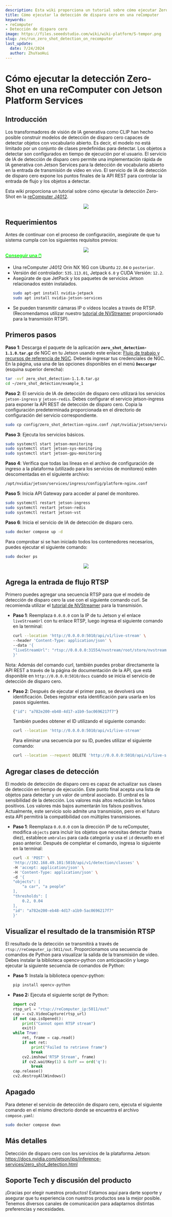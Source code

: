```yaml
---
description: Esta wiki proporciona un tutorial sobre cómo ejecutar Zero-Shot Detection en una reComputer Jetson.
title: Cómo ejecutar la detección de disparo cero en una reComputer
keywords:
- reComputer
- Detección de disparo cero
image: https://files.seeedstudio.com/wiki/wiki-platform/S-tempor.png
slug: /es/run_zero_shot_detection_on_recomputer
last_update:
  date: 7/24/2024
  author: ZhuYaoHui
---
```


# Cómo ejecutar la detección Zero-Shot en una reComputer con Jetson Platform Services

## Introducción
Los transformadores de visión de IA generativa como CLIP han hecho posible construir modelos de detección de disparo cero capaces de detectar objetos con vocabulario abierto. Es decir, el modelo no está limitado por un conjunto de clases predefinidas para detectar. Los objetos a detectar son configurados en tiempo de ejecución por el usuario. El servicio de IA de detección de disparo cero permite una implementación rápida de IA generativa con Jetson Services para la detección de vocabulario abierto en la entrada de transmisión de video en vivo. El servicio de IA de detección de disparo cero expone los puntos finales de la API REST para controlar la entrada de flujo y los objetos a detectar.

Esta wiki proporciona un tutorial sobre cómo ejecutar la detección Zero-Shot en la [reComputer J4012](https://www.seeedstudio.com/reComputer-J4012-p-5586.html).

<div align="center">
    <img width={900} 
     src="https://files.seeedstudio.com/wiki/reComputer/Application/zero_shot_detection/fig1.gif" />
</div>

## Requerimientos
Antes de continuar con el proceso de configuración, asegúrate de que tu sistema cumpla con los siguientes requisitos previos:

<div align="center">
    <img width={800} 
     src="https://files.seeedstudio.com/wiki/reComputer/Application/reComputer_J4012.png" />
</div>

<div class="get_one_now_container" style={{textAlign: 'center'}}>
    <a class="get_one_now_item" href="https://files.seeedstudio.com/wiki/reComputer/Application/reComputer_J4012.png">
      <strong><span><font color={'FFFFFF'} size={"4"}> Conseguir una 🖱️</font></span></strong>
    </a>
</div>

- Una reComputer J4012 Orin NX 16G con Ubuntu `22.04` o `posterior`.
- Versión del controlador: `535.113.01`, Jetpack `6.0` y CUDA Versión: `12.2`.
- Asegúrate de que JetPack y los paquetes de servicios Jetson relacionados estén instalados.
  ```bash
  sudo apt-get install nvidia-jetpack
  sudo apt install nvidia-jetson-services
  ```
- Se pueden transmitir cámaras IP o vídeos locales a través de RTSP. (Recomendamos utilizar nuestro [tutorial de NVStreamer](/getting_started_with_nvstreamer) proporcionado para la transmisión RTSP).

## Primeros pasos

**Paso 1**: Descarga el paquete de la aplicación **`zero_shot_detection-1.1.0.tar.gz`** de NGC en tu Jetson usando este enlace: [Flujo de trabajo y recursos de referencia de NGC](https://catalog.ngc.nvidia.com/orgs/nvidia/teams/jps/resources/reference-workflow-and-resources). Deberás ingresar tus credenciales de NGC. En la página, usa una de las opciones disponibles en el menú **`Descargar`** (esquina superior derecha):
```bash
tar -xvf zero_shot_detection-1.1.0.tar.gz
cd ~/zero_shot_detection/example_1
```
**Paso 2**: El servicio de IA de detección de disparo cero utilizará los servicios `jetson-ingress` y `jetson-redis`. Debes configurar el servicio jetson-ingress para exponer la API REST de detección de disparo cero. Copia la configuración predeterminada proporcionada en el directorio de configuración del servicio correspondiente.
```bash
sudo cp config/zero_shot_detection-nginx.conf /opt/nvidia/jetson/services/ingress/config
```
**Paso 3**: Ejecuta los servicios básicos.
```bash
sudo systemctl start jetson-monitoring
sudo systemctl start jetson-sys-monitoring
sudo systemctl start jetson-gpu-monitoring
```
**Paso 4**: Verifica que todas las líneas en el archivo de configuración de ingreso a la plataforma (utilizado para los servicios de monitoreo) estén descomentadas en el siguiente archivo:
```bash
/opt/nvidia/jetson/services/ingress/config/platform-nginx.conf
```
**Paso 5**: Inicia API Gateway para acceder al panel de monitoreo.
```bash
sudo systemctl restart jetson-ingress
sudo systemctl restart jetson-redis
sudo systemctl restart jetson-vst
```
**Paso 6**: Inicia el servicio de IA de detección de disparo cero.
```bash
sudo docker compose up -d
```
Para comprobar si se han iniciado todos los contenedores necesarios, puedes ejecutar el siguiente comando:
```bash
sudo docker ps
```
<div align="center">
    <img width={1000} 
     src="https://files.seeedstudio.com/wiki/reComputer/Application/zero_shot_detection/fig2.png" />
</div>

## Agrega la entrada de flujo RTSP
Primero puedes agregar una secuencia RTSP para que el modelo de detección de disparo cero la use con el siguiente comando curl. Se recomienda utilizar el [tutorial de NVStreamer](/getting_started_with_nvstreamer) para la transmisión.
- **Paso 1**: Reemplaza `0.0.0.0` con la IP de tu Jetson y el enlace `liveStreamUrl` con tu enlace RTSP, luego ingresa el siguiente comando en la terminal:
    ```bash
    curl --location 'http://0.0.0.0:5010/api/v1/live-stream' \
    --header 'Content-Type: application/json' \
    --data '{
    "liveStreamUrl": "rtsp://0.0.0.0:31554/nvstream/root/store/nvstreamer_videos/car.mp4"
    }'
    ```
Nota: Además del comando curl, también puedes probar directamente la API REST a través de la página de documentación de la API, que está disponible en `http://0.0.0.0:5010/docs` cuando se inicia el servicio de detección de disparo cero.

- **Paso 2**: Después de ejecutar el primer paso, se devolverá una identificación. Debes registrar esta identificación para usarla en los pasos siguientes.
    ```bash
    {"id": "a782e200-eb48-4d17-a1b9-5ac0696217f7"}
    ```
    También puedes obtener el ID utilizando el siguiente comando:

    ```bash
    curl --location 'http://0.0.0.0:5010/api/v1/live-stream'
    ```
    Para eliminar una secuencia por su ID, puedes utilizar el siguiente comando:
    ```bash
    curl --location --request DELETE 'http://0.0.0.0:5010/api/v1/live-stream/{id}'
    ```
## Agregar clases de detección
El modelo de detección de disparo cero es capaz de actualizar sus clases de detección en tiempo de ejecución. Este punto final acepta una lista de objetos para detectar y un valor de umbral asociado. El umbral es la sensibilidad de la detección. Los valores más altos reducirán los falsos positivos. Los valores más bajos aumentarán los falsos positivos. Actualmente, este servicio solo admite una transmisión, pero en el futuro esta API permitirá la compatibilidad con múltiples transmisiones.
- **Paso 1**: Reemplaza `0.0.0.0` con la dirección IP de tu reComputer, modifica `objects` para incluir los objetos que necesitas detectar (hasta diez), establece `umbrales` para cada categoría y usa el `id` devuelto en el paso anterior. Después de completar el comando, ingresa lo siguiente en la terminal:
    ```bash
    curl -X 'POST' \
    'http://192.168.49.101:5010/api/v1/detection/classes' \
    -H 'accept: application/json' \
    -H 'Content-Type: application/json' \
    -d '{
    "objects": [
        "a car", "a people"
    ],
    "thresholds": [
        0.2, 0.04
    ],
    "id": "a782e200-eb48-4d17-a1b9-5ac0696217f7"
    }'
    ```
## Visualizar el resultado de la transmisión RTSP
El resultado de la detección se transmitirá a través de `rtsp://reComputer_ip:5011/out`. Proporcionamos una secuencia de comandos de Python para visualizar la salida de la transmisión de video. Debes instalar la biblioteca opencv-python con anticipación y luego ejecutar la siguiente secuencia de comandos de Python:
- **Paso 1:** Instala la biblioteca opencv-python:
    ```bash
    pip install opencv-python
    ```
- **Paso 2:** Ejecuta el siguiente script de Python:
    ```python
    import cv2
    rtsp_url = "rtsp://reComputer_ip:5011/out"
    cap = cv2.VideoCapture(rtsp_url)
    if not cap.isOpened():
        print("Cannot open RTSP stream")
        exit()
    while True:
        ret, frame = cap.read()
        if not ret:
            print("Failed to retrieve frame")
            break
        cv2.imshow('RTSP Stream', frame)
        if cv2.waitKey(1) & 0xFF == ord('q'):
            break
    cap.release()
    cv2.destroyAllWindows()
    ```

## Apagado
Para detener el servicio de detección de disparo cero, ejecuta el siguiente comando en el mismo directorio donde se encuentra el archivo `compose.yaml`:
```bash
sudo docker compose down
```

## Más detalles
Detección de disparo cero con los servicios de la plataforma Jetson: https://docs.nvidia.com/jetson/jps/inference-services/zero_shot_detection.html

## Soporte Tech y discusión del producto

¡Gracias por elegir nuestros productos! Estamos aquí para darte soporte y asegurar que tu experiencia con nuestros productos sea la mejor posible. Tenemos diversos canales de comunicación para adaptarnos distintas preferencias y necesidades.

<div class="button_tech_support_container">
<a href="https://forum.seeedstudio.com/" class="button_forum"></a> 
<a href="https://www.seeedstudio.com/contacts" class="button_email"></a>
</div>

<div class="button_tech_support_container">
<a href="https://discord.gg/eWkprNDMU7" class="button_discord"></a> 
<a href="https://github.com/Seeed-Studio/wiki-documents/discussions/69" class="button_discussion"></a>
</div>